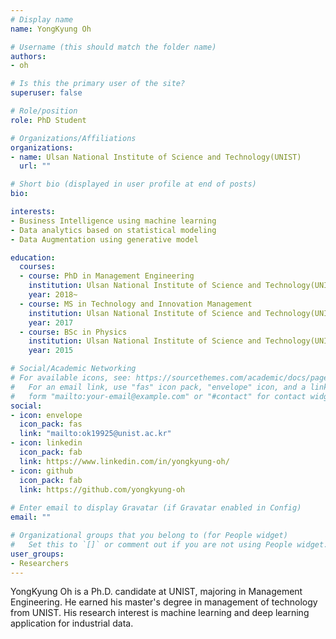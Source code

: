 ```yaml
---
# Display name
name: YongKyung Oh

# Username (this should match the folder name)
authors:
- oh

# Is this the primary user of the site?
superuser: false

# Role/position
role: PhD Student

# Organizations/Affiliations
organizations:
- name: Ulsan National Institute of Science and Technology(UNIST)
  url: ""

# Short bio (displayed in user profile at end of posts)
bio: 

interests:
- Business Intelligence using machine learning
- Data analytics based on statistical modeling
- Data Augmentation using generative model

education:
  courses:
  - course: PhD in Management Engineering
    institution: Ulsan National Institute of Science and Technology(UNIST)
    year: 2018~
  - course: MS in Technology and Innovation Management
    institution: Ulsan National Institute of Science and Technology(UNIST)
    year: 2017
  - course: BSc in Physics
    institution: Ulsan National Institute of Science and Technology(UNIST)
    year: 2015

# Social/Academic Networking
# For available icons, see: https://sourcethemes.com/academic/docs/page-builder/#icons
#   For an email link, use "fas" icon pack, "envelope" icon, and a link in the
#   form "mailto:your-email@example.com" or "#contact" for contact widget.
social:
- icon: envelope
  icon_pack: fas
  link: "mailto:ok19925@unist.ac.kr"
- icon: linkedin
  icon_pack: fab
  link: https://www.linkedin.com/in/yongkyung-oh/
- icon: github
  icon_pack: fab
  link: https://github.com/yongkyung-oh
  
# Enter email to display Gravatar (if Gravatar enabled in Config)
email: ""

# Organizational groups that you belong to (for People widget)
#   Set this to `[]` or comment out if you are not using People widget.
user_groups:
- Researchers
---
```

YongKyung Oh is a Ph.D. candidate at UNIST, majoring in Management Engineering. He earned his master's degree in management of technology from UNIST. His research interest is machine learning and deep learning application for industrial data.




